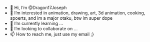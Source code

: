 - 👋 Hi, I’m @Dragon17Joseph
- 👀 I’m interested in animation, drawing, art, 3d animation, cooking, spoerts, and im a major otaku, btw im super dope
- 🌱 I’m currently learning ...
- 💞️ I’m looking to collaborate on ...
- 📫 How to reach me, just  use my email ;}

<!---
Dragon17Joseph/Dragon17Joseph is a ✨ special ✨ repository because its `README.md` (this file) appears on your GitHub profile.
You can click the Preview link to take a look at your changes.
--->

